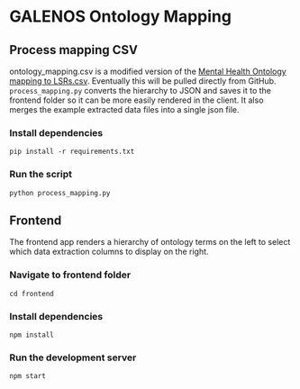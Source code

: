 # GALENOS Ontology Mapping

## Process mapping CSV

ontology_mapping.csv is a modified version of the [Mental Health Ontology mapping to LSRs.csv](https://github.com/galenos-project/mental-health-ontology/blob/main/Mapping%20to%20LSRs/Mental%20Health%20Ontology%20mapping%20to%20LSRs.csv). Eventually this will be pulled directly from GitHub. `process_mapping.py` converts the hierarchy to JSON and saves it to the frontend folder so it can be more easily rendered in the client. It also merges the example extracted data files into a single json file.

### Install dependencies
```
pip install -r requirements.txt
```

### Run the script
```
python process_mapping.py
```

## Frontend

The frontend app renders a hierarchy of ontology terms on the left to select which data extraction columns to display on the right.

### Navigate to frontend folder
```
cd frontend
```

### Install dependencies
```
npm install
```

### Run the development server
```
npm start
```
